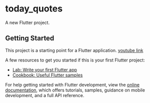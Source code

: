# today_quotes

A new Flutter project.

## Getting Started

This project is a starting point for a Flutter application.
[youtube link](https://youtu.be/DZrqgnHoZI8)

A few resources to get you started if this is your first Flutter project:

- [Lab: Write your first Flutter app](https://docs.flutter.dev/get-started/codelab)
- [Cookbook: Useful Flutter samples](https://docs.flutter.dev/cookbook)

For help getting started with Flutter development, view the
[online documentation](https://docs.flutter.dev/), which offers tutorials,
samples, guidance on mobile development, and a full API reference.
